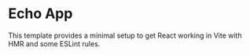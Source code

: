 # Echo App

This template provides a minimal setup to get React working in Vite with HMR and some ESLint rules.

